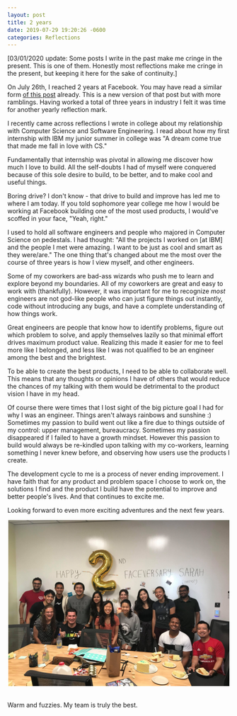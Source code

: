 ```yaml
---
layout: post
title: 2 years
date: 2019-07-29 19:20:26 -0600
categories: Reflections
---
```


[03/01/2020 update: Some posts I write in the past make me cringe in the present. This is one of them. Honestly most reflections make me cringe in the present, but keeping it here for the sake of continuity.]

On July 26th, I reached 2 years at Facebook. You may have read a similar form [of this post](https://schen22.github.io/reflections/2016/12/16/Reflections-as-a-Software-Engineer.html) already. This is a new version of that post but with more ramblings. Having worked a total of three years in industry I felt it was time for another yearly reflection mark.

I recently came across reflections I wrote in college about my relationship with Computer Science and Software Engineering. I read about how my first internship with IBM my junior summer in college was "A dream come true that made me fall in love with CS."

Fundamentally that internship was pivotal in allowing me discover how much I love to build. All the self-doubts I had of myself were conquered because of this sole desire to build, to be better, and to make cool and useful things.

Boring drive? I don't know - that drive to build and improve has led me to where I am today. If you told sophomore year college me how I would be working at Facebook building one of the most used products, I would've scoffed in your face, "Yeah, right."

I used to hold all software engineers and people who majored in Computer Science on pedestals. I had thought: "All the projects I worked on [at IBM] and the people I met were amazing. I want to be just as cool and smart as they were/are." The one thing that's changed about me the most over the course of three years is how I view myself, and other engineers.

Some of my coworkers are bad-ass wizards who push me to learn and explore beyond my boundaries. All of my coworkers are great and easy to work with (thankfully). However, it was important for me to recognize *most* engineers are not god-like people who can just figure things out instantly, code without introducing any bugs, and have a complete understanding of how things work.

Great engineers are people that know how to identify problems, figure out which problem to solve, and apply themselves lazily so that minimal effort drives maximum product value. Realizing this made it easier for me to feel more like I belonged, and less like I was not qualified to be an engineer among the best and the brightest.

To be able to create the best products, I need to be able to collaborate well. This means that any thoughts or opinions I have of others that would reduce the chances of my talking with them would be detrimental to the product vision I have in my head.

Of course there were times that I lost sight of the big picture goal I had for why I was an engineer. Things aren't always rainbows and sunshine :) Sometimes my passion to build went out like a fire due to things outside of my control: upper management, bureaucracy. Sometimes my passion disappeared if I failed to have a growth mindset. However this passion to build would always be re-kindled upon talking with my co-workers, learning something I never knew before, and observing how users use the products I create.

The development cycle to me is a process of never ending improvement. I have faith that for any product and problem space I choose to work on, the solutions I find and the product I build have the potential to improve and better people's lives. And that continues to excite me.

Looking forward to even more exciting adventures and the next few years.

<center><img src="assets/img/2-years.jpg" alt="drawing" width="500"/></center>
<br>

Warm and fuzzies. My team is truly the best.
